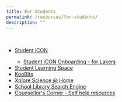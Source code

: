 ```yaml
---
title: For Students
permalink: /resources/for-students/
description: ""
---
```

<br>
<div>
<ul style="list-style-type: square;">
<li><a href="http://bit.ly/studenticon" target="_blank">Student iCON</a><br>
</li>
<ul>
<li><a href="https://www.youtube.com/watch?v=fP4NH8_Wk8w" target="_blank">Student iCON Onboarding - for Lakers</a><br>
</li>
</ul>
<li><a href="https://vle.learning.moe.edu.sg/login" target="_blank">Student Learning Space</a>
</li>
<li><a href="https://www.koobits.com/" target="_blank">KooBits</a>
</li>
<li><a href="https://sites.google.com/view/xplore-science-at-home" target="_blank">Xplore Science @ Home</a>
</li>
<li><a href="https://schoolibrary.moe.edu.sg/lakesidepri/cgi-bin/spydus.exe/MSGTRN/WPAC/HOME" target="_blank">School Library Search Engine</a>
</li>
<li><a href="https://sites.google.com/moe.edu.sg/lspscounselorcorner/home" target="_blank">Counsellor's Corner - Self help resources</a><br>
</li>
</ul>
</div>